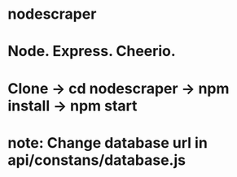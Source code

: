 # nodescraper
# Node. Express. Cheerio.
# Clone -> cd nodescraper -> npm install -> npm start
# note: Change database url in api/constans/database.js
